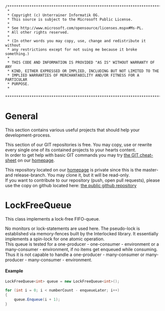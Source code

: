 ```
/**************************************************************************
 * 
 * Copyright (c) Unterrainer Informatik OG.
 * This source is subject to the Microsoft Public License.
 * 
 * See http://www.microsoft.com/opensource/licenses.mspx#Ms-PL.
 * All other rights reserved.
 * 
 * (In other words you may copy, use, change and redistribute it without
 * any restrictions except for not suing me because it broke something.)
 * 
 * THIS CODE AND INFORMATION IS PROVIDED "AS IS" WITHOUT WARRANTY OF ANY
 * KIND, EITHER EXPRESSED OR IMPLIED, INCLUDING BUT NOT LIMITED TO THE
 * IMPLIED WARRANTIES OF MERCHANTABILITY AND/OR FITNESS FOR A PARTICULAR
 * PURPOSE.
 * 
 ***************************************************************************/

```

# General  

This section contains various useful projects that should help your development-process.  

This section of our GIT repositories is free. You may copy, use or rewrite every single one of its contained projects to your hearts content.  
In order to get help with basic GIT commands you may try [the GIT cheat-sheet][coding] on our [homepage][homepage].  

This repository located on our  [homepage][homepage] is private since this is the master- and release-branch. You may clone it, but it will be read-only.  
If you want to contribute to our repository (push, open pull requests), please use the copy on github located here: [the public github repository][github]  

# LockFreeQueue  

This class implements a lock-free FIFO-queue.  

No monitors or lock-statements are used here. The pseudo-lock is established via memory-fences built by the Interlocked library. It essentially implements a spin-lock for one atomic operation.  
This queue is tested for a one-producer - one-consumer - environment or a many-consumer - environment, if no items get enqueued while consuming. Thus it is not capable to handle a one-producer - many-consumer or many-producer - many-consumer - environment.  

#### Example  
    
```csharp
LockFreeQueue<int> queue = new LockFreeQueue<int>();

for (int i = 0; i < numberCount - enqueueLater; i++)
{
	queue.Enqueue(i + 1);
}
```


[homepage]: http://www.unterrainer.info
[coding]: http://www.unterrainer.info/Home/Coding
[github]: https://github.com/UnterrainerInformatik/lockfreequeue
